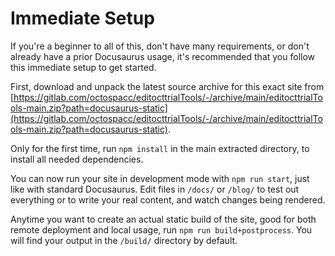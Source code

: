 # Immediate Setup

If you're a beginner to all of this, don't have many requirements, or don't already have a prior Docusaurus usage, it's recommended that you follow this immediate setup to get started.

First, download and unpack the latest source archive for this exact site from [https://gitlab.com/octospacc/editocttrialTools/-/archive/main/editocttrialTools-main.zip?path=docusaurus-static](https://gitlab.com/octospacc/editocttrialTools/-/archive/main/editocttrialTools-main.zip?path=docusaurus-static).

Only for the first time, run `npm install` in the main extracted directory, to install all needed dependencies.

You can now run your site in development mode with `npm run start`, just like with standard Docusaurus. Edit files in `/docs/` or `/blog/` to test out everything or to write your real content, and watch changes being rendered.

Anytime you want to create an actual static build of the site, good for both remote deployment and local usage, run `npm run build+postprocess`. You will find your output in the `/build/` directory by default.
